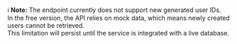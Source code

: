 :information_source: **Note:** 
The endpoint currently does not support new generated user IDs.  
In the free version, the API relies on mock data, which means newly created users cannot be retrieved.  
This limitation will persist until the service is integrated with a live database.
